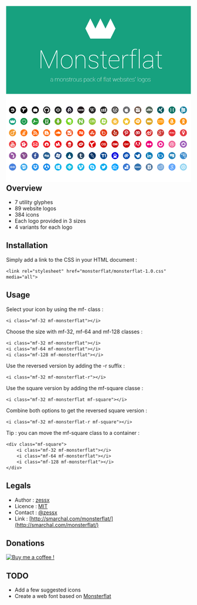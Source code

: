 ![Monsterflat - A monstrous pack of flat websites' logos](/cover.png "Monsterflat - A monstrous pack of flat websites' logos")
Overview
--------
- 7 utility glyphes
- 89 website logos
- 384 icons
- Each logo provided in 3 sizes
- 4 variants for each logo

Installation
------------
Simply add a link to the CSS in your HTML document :

	<link rel="stylesheet" href="monsterflat/monsterflat-1.0.css" media="all">
	
Usage
-----
Select your icon by using the mf-<website> class :

	<i class="mf-32 mf-monsterflat"></i>
	
Choose the size with mf-32, mf-64 and mf-128 classes :

	<i class="mf-32 mf-monsterflat"></i>
	<i class="mf-64 mf-monsterflat"></i>
	<i class="mf-128 mf-monsterflat"></i>
	
Use the reversed version by adding the -r suffix :

	<i class="mf-32 mf-monsterflat-r"></i>
	
Use the square version by adding the mf-square classe :

	<i class="mf-32 mf-monsterflat mf-square"></i>
	
Combine both options to get the reversed square version :

	<i class="mf-32 mf-monsterflat-r mf-square"></i>
	
Tip : you can move the mf-square class to a container :

	<div class="mf-square">
		<i class="mf-32 mf-monsterflat"></i>
		<i class="mf-64 mf-monsterflat"></i>
		<i class="mf-128 mf-monsterflat"></i>
	</div>

Legals
------
- Author : [zessx](https://github.com/zessx)
- Licence : [MIT](http://opensource.org/licenses/MIT) 
- Contact : [@zessx](https://twitter.com/zessx)
- Link  : [http://smarchal.com/monsterflat/](http://smarchal.com/monsterflat/)

Donations
---------

[![Buy me a coffee !](http://smarchal.com/bmac)](https://www.paypal.com/cgi-bin/webscr?cmd=_donations&business=KTYWBM9HJMMSE&lc=FR&item_name=Buy%20a%20coffee%20to%20zessx%20%28Samuel%20Marchal%29&currency_code=EUR&bn=PP%2dDonationsBF%3abmac%3aNonHosted)

TODO
----
- Add a few suggested icons
- Create a web font based on [Monsterflat](http://smarchal.com/monsterflat/)
